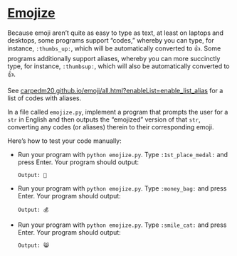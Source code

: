 # [**Emojize**](https://cs50.harvard.edu/python/2022/psets/4/emojize/)
Because emoji aren’t quite as easy to type as text, at least on laptops and desktops, some programs support “codes,” whereby you can type, for instance, `:thumbs_up:`, which will be automatically converted to 👍. Some programs additionally support aliases, whereby you can more succinctly type, for instance, `:thumbsup:`, which will also be automatically converted to 👍.

See [carpedm20.github.io/emoji/all.html?enableList=enable_list_alias](https://carpedm20.github.io/emoji/all.html?enableList=enable_list_alias) for a list of codes with aliases.

In a file called `emojize.py`, implement a program that prompts the user for a `str` in English and then outputs the “emojized” version of that `str`, converting any codes (or aliases) therein to their corresponding emoji.

Here’s how to test your code manually:

  * Run your program with `python emojize.py`. Type `:1st_place_medal:` and press Enter. Your program should output:
    ```
    Output: 🥇
    ```
  * Run your program with `python emojize.py`. Type `:money_bag:` and press Enter. Your program should output:
    ```
    Output: 💰 
    ```
  * Run your program with `python emojize.py`. Type `:smile_cat:` and press Enter. Your program should output:
    ```
    Output: 😸
    ```
    
